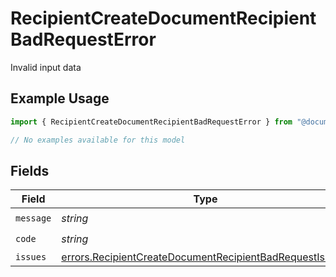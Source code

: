 # RecipientCreateDocumentRecipientBadRequestError

Invalid input data

## Example Usage

```typescript
import { RecipientCreateDocumentRecipientBadRequestError } from "@documenso/sdk-typescript/models/errors";

// No examples available for this model
```

## Fields

| Field                                                                                                                              | Type                                                                                                                               | Required                                                                                                                           | Description                                                                                                                        |
| ---------------------------------------------------------------------------------------------------------------------------------- | ---------------------------------------------------------------------------------------------------------------------------------- | ---------------------------------------------------------------------------------------------------------------------------------- | ---------------------------------------------------------------------------------------------------------------------------------- |
| `message`                                                                                                                          | *string*                                                                                                                           | :heavy_check_mark:                                                                                                                 | N/A                                                                                                                                |
| `code`                                                                                                                             | *string*                                                                                                                           | :heavy_check_mark:                                                                                                                 | N/A                                                                                                                                |
| `issues`                                                                                                                           | [errors.RecipientCreateDocumentRecipientBadRequestIssue](../../models/errors/recipientcreatedocumentrecipientbadrequestissue.md)[] | :heavy_minus_sign:                                                                                                                 | N/A                                                                                                                                |